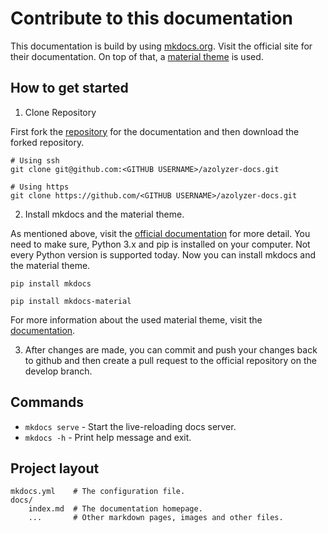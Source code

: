 # Contribute to this documentation
This documentation is build by using [mkdocs.org](https://www.mkdocs.org). Visit the official site for their documentation.
On top of that, a [material theme](https://squidfunk.github.io/mkdocs-material/) is used.

## How to get started 
1) Clone Repository  

First fork the [repository](https://github.com/Azorimor/azolyzer-docs) for the documentation and then download the forked repository.

```
# Using ssh
git clone git@github.com:<GITHUB USERNAME>/azolyzer-docs.git

# Using https
git clone https://github.com/<GITHUB USERNAME>/azolyzer-docs.git
```

2) Install mkdocs and the material theme.  

As mentioned above, visit the [official documentation](https://www.mkdocs.org/#installation) for more detail.
You need to make sure, Python 3.x and pip is installed on your computer. Not every Python version is supported today.
Now you can install mkdocs and the material theme. 

```
pip install mkdocs
```

```
pip install mkdocs-material
```

For more information about the used material theme, visit the [documentation](https://squidfunk.github.io/mkdocs-material/getting-started/).

3) After changes are made, you can commit and push your changes back to github and then create a pull request to the official repository on the develop branch.

## Commands

* `mkdocs serve` - Start the live-reloading docs server.
* `mkdocs -h` - Print help message and exit.

## Project layout

    mkdocs.yml    # The configuration file.
    docs/
        index.md  # The documentation homepage.
        ...       # Other markdown pages, images and other files.